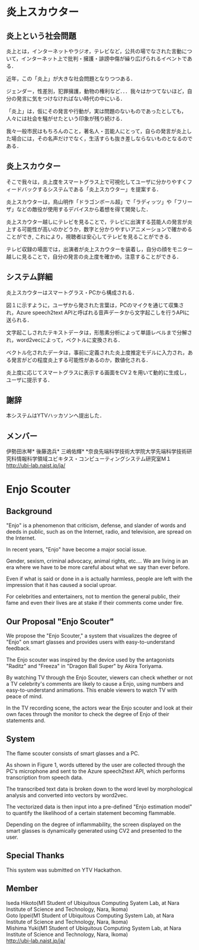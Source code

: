 # 炎上スカウター

## 炎上という社会問題
炎上とは，インターネットやラジオ，テレビなど，公共の場でなされた言動について，インターネット上で批判・擁護・誹謗中傷が繰り広げられるイベントである．

近年，この「炎上」が大きな社会問題となりつつある．
  
ジェンダー，性差別，犯罪擁護，動物の権利など．．．我々はかつてないほど，自分の発言に気をつけなければない時代の中にいる．
  
「炎上」は，仮にその発言や行動が，実は問題のないものであったとしても，人々には社会を騒がせたという印象が残り続ける．
  
我々一般市民はもちろんのこと，著名人・芸能人にとって，自らの発言が炎上した場合には，その名声だけでなく，生活すらも抜き差しならないものとなるのである．
  
## 炎上スカウター
そこで我々は，炎上度をスマートグラス上で可視化してユーザに分かりやすくフィードバックするシステムである「炎上スカウター」を提案する．

炎上スカウターは，鳥山明作「ドラゴンボール超」で「ラディッツ」や「フリーザ」などの敵役が使用するデバイスから着想を得て開発した．

炎上スカウター越しにテレビを見ることで，テレビに出演する芸能人の発言が炎上する可能性が高いのかどうか，数字と分かりやすいアニメーションで確かめることができ,
これにより，視聴者は安心してテレビを見ることができる．

テレビ収録の場面では，出演者が炎上スカウターを装着し，自分の顔をモニター越しに見ることで，自分の発言の炎上度を確かめ，注意することができる．

## システム詳細
炎上スカウターはスマートグラス・PCから構成される．

図１に示すように，ユーザから発された言葉は，PCのマイクを通じて収集され，Azure speech2text APIと呼ばれる音声データから文字起こしを行うAPIに送られる．

文字起こしされたテキストデータは，形態素分析によって単語レベルまで分解され，word2vecによって，ベクトルに変換される．

ベクトル化されたデータは，事前に定義された炎上度推定モデルに入力され，ある発言がどの程度炎上する可能性があるのか，数値化される．

炎上度に応じてスマートグラスに表示する画面をCV２を用いて動的に生成し，ユーザに提示する．

## 謝辞
本システムはYTVハッカソンへ提出した．

## メンバー
伊勢田氷琴*
後藤逸兵*
三嶋佑輝*
*奈良先端科学技術大学院大学先端科学技術研究科情報科学領域ユビキタス・コンピューティングシステム研究室Μ１
http://ubi-lab.naist.jp/ja/

# Enjo Scouter

## Background
"Enjo" is a phenomenon that criticism, defense, and slander of words and deeds in public, such as on the Internet, radio, and television, are spread on the Internet.

In recent years, "Enjo" have become a major social issue.
  
Gender, sexism, criminal advocacy, animal rights, etc.... We are living in an era where we have to be more careful about what we say than ever before.
  
Even if what is said or done in a is actually harmless, people are left with the impression that it has caused a social uproar.
  
For celebrities and entertainers, not to mention the general public, their fame and even their lives are at stake if their comments come under fire.

## Our Proposal "Enjo Scouter"
We propose the "Enjo Scouter," a system that visualizes the degree of "Enjo" on smart glasses and provides users with easy-to-understand feedback.

The Enjo scouter was inspired by the device used by the antagonists "Raditz" and "Freeza" in "Dragon Ball Super" by Akira Toriyama.

By watching TV through the Enjo Scouter, viewers can check whether or not a TV celebrity's comments are likely to cause a Enjo, using numbers and easy-to-understand animations. This enable viewers to watch TV with peace of mind.

In the TV recording scene, the actors wear the Enjo scouter and look at their own faces through the monitor to check the degree of Enjo of their statements and.

## System 
The flame scouter consists of smart glasses and a PC.

As shown in Figure 1, words uttered by the user are collected through the PC's microphone and sent to the Azure speech2text API, which performs transcription from speech data.

The transcribed text data is broken down to the word level by morphological analysis and converted into vectors by word2vec.

The vectorized data is then input into a pre-defined "Enjo estimation model" to quantify the likelihood of a certain statement becoming flammable.

Depending on the degree of inflammability, the screen displayed on the smart glasses is dynamically generated using CV2 and presented to the user.

## Special Thanks
This system was submitted on YTV Hackathon.

## Member 
Iseda Hikoto(M1 Student of Ubiquitous Computing Syatem Lab, at Nara Institute of Science and Technology, Nara, Ikoma)  
Goto Ippei(M1 Student of Ubiquitous Computing System Lab, at Nara Institute of Science and Technology, Nara, Ikoma)  
Mishima Yuki(M1 Student of Ubiquitous Computing System Lab, at Nara Institute of Science and Technology, Nara, Ikoma)  
http://ubi-lab.naist.jp/ja/
